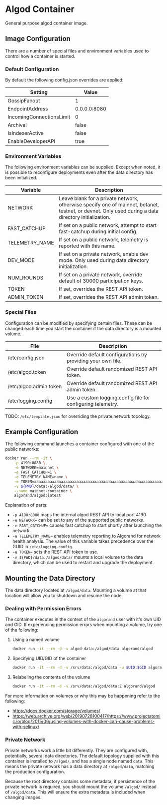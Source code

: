 # Algod Container

General purpose algod container image.

## Image Configuration

There are a number of special files and environment variables used to control how a container is started.

### Default Configuration

By default the following config.json overrides are applied:

| Setting | Value |
| ------- | ----- |
| GossipFanout | 1 |
| EndpointAddress | 0.0.0.0:8080 |
| IncomingConnectionsLimit | 0 |
| Archival | false |
| IsIndexerActive | false |
| EnableDeveloperAPI | true |

### Environment Variables

The following environment variables can be supplied. Except when noted, it is possible to reconfigure deployments even after the data directory has been initialized.

| Variable | Description |
| -------- | ----------- |
| NETWORK       | Leave blank for a private network, otherwise specify one of mainnet, betanet, testnet, or devnet. Only used during a data directory initialization. |
| FAST_CATCHUP  | If set on a public network, attempt to start fast-catchup during initial config. |
| TELEMETRY_NAME| If set on a public network, telemetry is reported with this name. |
| DEV_MODE      | If set on a private network, enable dev mode. Only used during data directory initialization. |
| NUM_ROUNDS    | If set on a private network, override default of 30000 participation keys. |
| TOKEN         | If set, overrides the REST API token. |
| ADMIN_TOKEN   | If set, overrides the REST API admin token. |

### Special Files

Configuration can be modified by specifying certain files. These can be changed each time you start the container if the data directory is a mounted volume.

| File | Description |
| ---- | ----------- |
| /etc/config.json | Override default configurations by providing your own file. |
| /etc/algod.token | Override default randomized REST API token. |
| /etc/algod.admin.token | Override default randomized REST API admin token. |
| /etc/logging.config | Use a custom [logging.config](https://developer.algorand.org/docs/run-a-node/reference/telemetry-config/?from_query=logging.config#configuration) file for configuring telemetry. |

TODO: `/etc/template.json` for overriding the private network topology.

## Example Configuration

The following command launches a container configured with one of the public networks:

```bash
docker run --rm -it \
    -p 4190:8080 \
    -e NETWORK=mainnet \
    -e FAST_CATCHUP=1 \
    -e TELEMETRY_NAME=name \
    -e TOKEN=aaaaaaaaaaaaaaaaaaaaaaaaaaaaaaaaaaaaaaaaaaaaaaaaaaaaaaaaaaaaaaaa \
    -v ${PWD}/data:/algod/data/ \
    --name mainnet-container \
    algorand/algod:latest
```

Explanation of parts:

* `-p 4190:8080` maps the internal algod REST API to local port 4190
* `-e NETWORK=` can be set to any of the supported public networks.
* `-e FAST_CATCHUP=` causes fast catchup to start shortly after launching the network.
* `-e TELEMETRY_NAME=` enables telemetry reporting to Algorand for network health analysis. The value of this variable takes precedence over the GUID in `/etc/logging.config`.
* `-e TOKEN=` sets the REST API token to use.
* `-v ${PWD}/data:/algod/data/` mounts a local volume to the data directory, which can be used to restart and upgrade the deployment.

## Mounting the Data Directory

The data directory located at `/algod/data`. Mounting a volume at that location will allow you to shutdown and resume the node.

### Dealing with Permission Errors

The container executes in the context of the `algorand` user with it's own UID and GID. If experiencing permission errors when mounting a volume, try one of the following:

1. Using a named volume

    ```bash
    docker run -it --rm -d -v algod-data:/algod/data algorand/algod
    ```

2. Specifying UID/GID of the container

    ```bash
    docker run -it --rm -d -v /srv/data:/algod/data -u $UID:$GID algorand/algod
    ```

3. Relabeling the contents of the volume

    ```bash
    docker run -it --rm -d -v /srv/data:/algod/data:Z algorand/algod
    ```

For more information on volumes or why this may be happening refer to the following:

- https://docs.docker.com/storage/volumes/
- https://web.archive.org/web/20190728100417/https://www.projectatomic.io/blog/2015/06/using-volumes-with-docker-can-cause-problems-with-selinux/

### Private Network

Private networks work a little bit differently. They are configured with, potentially, several data directories. The default topology supplied with this container is installed to `/algod/`, and has a single node named `data`. This means the private network has a data directory at `/algod/data`, matching the production configuration.

Because the root directory contains some metadata, if persistence of the private network is required, you should mount the volume `/algod/` instead of `/algod/data`. This will ensure the extra metadata is included when changing images.
